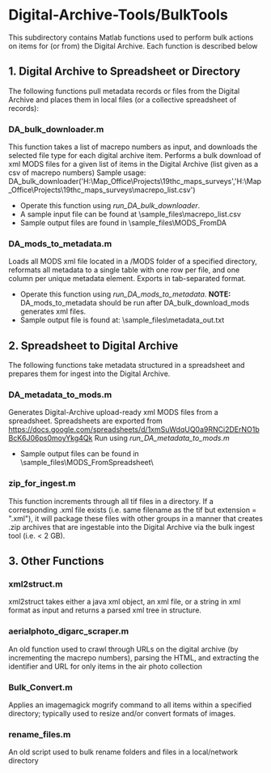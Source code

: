 # Digital-Archive-Tools/BulkTools
This subdirectory contains Matlab functions used to perform bulk actions on items for (or from) the Digital Archive. Each function is described below

## 1. Digital Archive to Spreadsheet or Directory
The following functions pull metadata records or files from the Digital Archive and places them in local files (or a collective spreadsheet of records):

### DA_bulk_downloader.m
This function takes a list of macrepo numbers as input, and downloads the selected file type for each digital archive item.
Performs a bulk download of xml MODS files for a given list of items in the Digital Archive (list given as a csv of macrepo numbers)
Sample usage: DA_bulk_downloader('H:\Map_Office\Projects\19thc_maps_surveys\','H:\Map_Office\Projects\19thc_maps_surveys\macrepo_list.csv')
- Operate this function using *run_DA_bulk_downloader*.
- A sample input file can be found at \sample_files\macrepo_list.csv
- Sample output files are found in \sample_files\MODS_FromDA

### DA_mods_to_metadata.m
Loads all MODS xml file located in a /MODS folder of a specified directory, reformats all metadata to a single table with one row per file, and one column per unique metadata element. Exports in tab-separated format. 
- Operate this function using *run_DA_mods_to_metadata*.
**NOTE:** DA_mods_to_metadata should be run after DA_bulk_download_mods generates xml files.
- Sample output file is found at: \sample_files\metadata_out.txt

## 2. Spreadsheet to Digital Archive
The following functions take metadata structured in a spreadsheet and prepares them for ingest into the Digital Archive.

### DA_metadata_to_mods.m
Generates Digital-Archive upload-ready xml MODS files from a spreadsheet.
Spreadsheets are exported from https://docs.google.com/spreadsheets/d/1xmSuWdqUQ0a9RNCi2DErNO1bBcK6J06ps0moyYkg4Qk 
Run using *run_DA_metadata_to_mods.m*
- Sample output files can be found in \sample_files\MODS_FromSpreadsheet\

### zip_for_ingest.m
This function increments through all tif files in a directory. If a corresponding .xml file exists (i.e. same filename as the tif but extension = ".xml"), it will package these files with other groups in a manner that creates .zip archives that are ingestable into the Digital Archive via the bulk ingest tool (i.e. < 2 GB). 




## 3. Other Functions

### xml2struct.m
xml2struct takes either a java xml object, an xml file, or a string in xml format as input and returns a parsed xml tree in structure.
### aerialphoto_digarc_scraper.m
An old function used to crawl through URLs on the digital archive (by incrementing the macrepo numbers), parsing the HTML, and extracting the identifier and URL for only items in the air photo collection
### Bulk_Convert.m
Applies an imagemagick mogrify command to all items within a specified directory; typically used to resize and/or convert formats of images.
### rename_files.m
An old script used to bulk rename folders and files in a local/network directory
